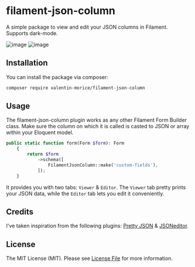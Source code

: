 # filament-json-column

A simple package to view and edit your JSON columns in Filament. Supports dark-mode.

![image](https://github.com/valentin-morice/filament-json-column/assets/100000204/79b3c63c-e657-43d1-b78b-01a1b91f4f6c)
![image](https://github.com/valentin-morice/filament-json-column/assets/100000204/b82ca746-4f1f-488d-81f9-ac0dc3b150f5)




## Installation

You can install the package via composer:

```bash
composer require valentin-morice/filament-json-column
```

## Usage

The filament-json-column plugin works as any other Filament Form Builder class. Make sure the column on which it is called is casted to JSON or array within your Eloquent model.

```php
public static function form(Form $form): Form
    {
        return $form
            ->schema([
                FilamentJsonColumn::make('custom-fields'),
            ]);
    }
```

It provides you with two tabs: `Viewer` & `Editor`. The `Viewer` tab pretty prints your JSON data, while the `Editor` tab lets you edit it conveniently.

## Credits
I've taken inspiration from the following plugins: [Pretty JSON](https://github.com/novadaemon/filament-pretty-json) & [JSONeditor](https://github.com/invaders-xx/filament-jsoneditor).


## License

The MIT License (MIT). Please see [License File](LICENSE.md) for more information.
